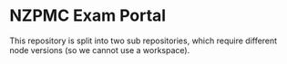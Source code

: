 # NZPMC Exam Portal

This repository is split into two sub repositories, which require different node versions (so we cannot use a workspace).
